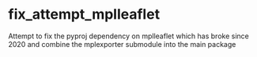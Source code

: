 # fix_attempt_mplleaflet
Attempt to fix the pyproj dependency on mplleaflet which has broke since 2020 and combine the mplexporter submodule into the main package
